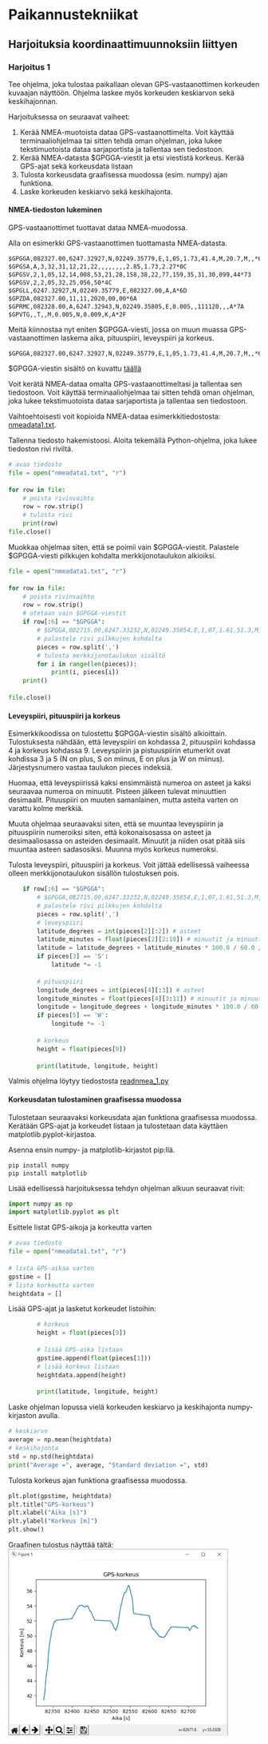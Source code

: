 # Paikannustekniikat

## Harjoituksia koordinaattimuunnoksiin liittyen

### Harjoitus 1

Tee ohjelma, joka tulostaa paikallaan olevan GPS-vastaanottimen korkeuden kuvaajan näyttöön. Ohjelma laskee myös korkeuden keskiarvon sekä keskihajonnan.

Harjoituksessa on seuraavat vaiheet:
1. Kerää NMEA-muotoista dataa GPS-vastaanottimelta. Voit käyttää terminaaliohjelmaa tai sitten tehdä oman ohjelman, joka lukee tekstimuotoista dataa sarjaportista ja tallentaa sen tiedostoon.
2. Kerää NMEA-datasta $GPGGA-viestit ja etsi viestistä korkeus. Kerää GPS-ajat sekä korkeusdata listaan
3. Tulosta korkeusdata graafisessa muodossa (esim. numpy) ajan funktiona.
4. Laske korkeuden keskiarvo sekä keskihajonta.

#### NMEA-tiedoston lukeminen

GPS-vastaanottimet tuottavat dataa NMEA-muodossa. 

Alla on esimerkki GPS-vastaanottimen tuottamasta NMEA-datasta.

```
$GPGGA,082327.00,6247.32927,N,02249.35779,E,1,05,1.73,41.4,M,20.7,M,,*6C
$GPGSA,A,3,32,31,12,21,22,,,,,,,,2.85,1.73,2.27*0C
$GPGSV,2,1,05,12,14,008,53,21,28,158,38,22,77,159,35,31,30,099,44*73
$GPGSV,2,2,05,32,25,056,50*4C
$GPGLL,6247.32927,N,02249.35779,E,082327.00,A,A*6D
$GPZDA,082327.00,11,11,2020,00,00*6A
$GPRMC,082328.00,A,6247.32943,N,02249.35805,E,0.005,,111120,,,A*7A
$GPVTG,,T,,M,0.005,N,0.009,K,A*2F
```
Meitä kiinnostaa nyt eniten $GPGGA-viesti, jossa on muun muassa GPS-vastaanottimen laskema aika, pituuspiiri, leveyspiiri ja korkeus.
```
$GPGGA,082327.00,6247.32927,N,02249.35779,E,1,05,1.73,41.4,M,20.7,M,,*6C
```
$GPGGA-viestin sisältö on kuvattu [täällä](https://www.trimble.com/OEM_ReceiverHelp/V4.44/en/NMEA-0183messages_GGA.html)

Voit kerätä NMEA-dataa omalta GPS-vastaanottimeltasi ja tallentaa sen tiedostoon. Voit käyttää terminaaliohjelmaa tai sitten tehdä oman ohjelman, joka lukee tekstimuotoista dataa sarjaportista ja tallentaa sen tiedostoon.

Vaihtoehtoisesti voit kopioida NMEA-dataa esimerkkitiedostosta:
[nmeadata1.txt](/examples/nmeadata1.txt).

Tallenna tiedosto hakemistoosi. Aloita tekemällä Python-ohjelma, joka lukee tiedoston rivi riviltä.

```python
# avaa tiedosto
file = open("nmeadata1.txt", "r")

for row in file:
    # poista rivinvaihto
    row = row.strip()
    # tulosta rivi
    print(row)
file.close()
```
Muokkaa ohjelmaa siten, että se poimii vain $GPGGA-viestit. Palastele $GPGGA-viesti pilkkujen kohdalta merkkijonotaulukon alkioiksi.

```python
file = open("nmeadata1.txt", "r")

for row in file:
    # poista rivinvaihto
    row = row.strip()
    # otetaan vain $GPGGA-viestit
    if row[:6] == "$GPGGA":
        # $GPGGA,082715.00,6247.33232,N,02249.35854,E,1,07,1.61,51.3,M,20.7,M,,*60
        # palastele rivi pilkkujen kohdalta
        pieces = row.split(',')
        # tulosta merkkijonotaulukon sisältö
        for i in range(len(pieces)):
            print(i, pieces[i])
    print()

file.close()
```
#### Leveyspiiri, pituuspiiri ja korkeus

Esimerkkikoodissa on tulostettu $GPGGA-viestin sisältö alkioittain. Tulostuksesta nähdään, että leveyspiiri on kohdassa 2, pituuspiiri kohdassa 4 ja korkeus kohdassa 9. Leveyspiirin ja pistuuspiirin etumerkit ovat kohdissa 3 ja 5 (N on plus, S on miinus, E on plus ja W on miinus). Järjestysnumero vastaa taulukon pieces indeksiä. 

Huomaa, että leveyspiirissä kaksi ensimmäistä numeroa on asteet ja kaksi seuraavaa numeroa on minuutit. Pisteen jälkeen tulevat minuuttien desimaalit. Pituuspiiri on muuten samanlainen, mutta asteita varten on varattu kolme merkkiä.

Muuta ohjelmaa seuraavaksi siten, että se muuntaa leveyspiirin ja pituuspiirin numeroiksi siten, että kokonaisosassa on asteet ja desimaaliosassa on asteiden desimaalit. Minuutit ja niiden osat pitää siis muuntaa asteen sadasosiksi. Muunna myös korkeus numeroksi. 

Tulosta leveyspiiri, pituuspiiri ja korkeus. Voit jättää edellisessä vaiheessa olleen merkkijonotaulukon sisällön tulostuksen pois.

```python
    if row[:6] == "$GPGGA":
        # $GPGGA,082715.00,6247.33232,N,02249.35854,E,1,07,1.61,51.3,M,20.7,M,,*60
        # palastele rivi pilkkujen kohdalta
        pieces = row.split(',')
        # leveyspiiri
        latitude_degrees = int(pieces[2][:2]) # asteet
        latitude_minutes = float(pieces[2][2:10]) # minuutit ja minuuttien desimaalit
        latitude = latitude_degrees + latitude_minutes * 100.0 / 60.0 / 100.0
        if pieces[3] == 'S':
            latitude *= -1

        # pituuspiiri
        longitude_degrees = int(pieces[4][:3]) # asteet
        longitude_minutes = float(pieces[4][3:11]) # minuutit ja minuuttien desimaalit
        longitude = longitude_degrees + longitude_minutes * 100.0 / 60.0 / 100.0
        if pieces[5] == 'W':
            longitude *= -1

        # korkeus
        height = float(pieces[9])

        print(latitude, longitude, height)
```

Valmis ohjelma löytyy tiedostosta [readnmea_1.py](/examples/readnmea_1.py)

#### Korkeusdatan tulostaminen graafisessa muodossa

Tulostetaan seuraavaksi korkeusdata ajan funktiona graafisessa muodossa. Kerätään GPS-ajat ja korkeudet listaan ja tulostetaan data käyttäen matplotlib.pyplot-kirjastoa.

Asenna ensin numpy- ja matplotlib-kirjastot pip:llä.
```
pip install numpy
pip install matplotlib
```
Lisää edellisessä harjoituksessa tehdyn ohjelman alkuun seuraavat rivit:
```python
import numpy as np
import matplotlib.pyplot as plt
```
Esittele listat GPS-aikoja ja korkeutta varten
```python
# avaa tiedosto
file = open("nmeadata1.txt", "r")

# lista GPS-aikaa varten
gpstime = []
# lista korkeutta varten
heightdata = []
```
Lisää GPS-ajat ja lasketut korkeudet listoihin:
```python
        # korkeus
        height = float(pieces[9])

        # lisää GPS-aika listaan
        gpstime.append(float(pieces[1]))
        # lisää korkeus listaan
        heightdata.append(height)

        print(latitude, longitude, height)
```
Laske ohjelman lopussa vielä korkeuden keskiarvo ja keskihajonta numpy-kirjaston avulla.
```python
# keskiarvo
average = np.mean(heightdata)
# keskihajonta
std = np.std(heightdata)
print("Average =", average, "Standard deviation =", std)
```
Tulosta korkeus ajan funktiona graafisessa muodossa.
```python
plt.plot(gpstime, heightdata)
plt.title("GPS-korkeus")
plt.xlabel("Aika [s]")
plt.ylabel("Korkeus [m]")
plt.show()
```
Graafinen tulostus näyttää tältä:
![alt text](/images/Korkeusplot.png)

